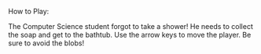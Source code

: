 How to Play:

The Computer Science student forgot to take a shower!  He needs to collect the soap and get to the bathtub.  Use the arrow keys to move the player.  Be sure to avoid the blobs!
